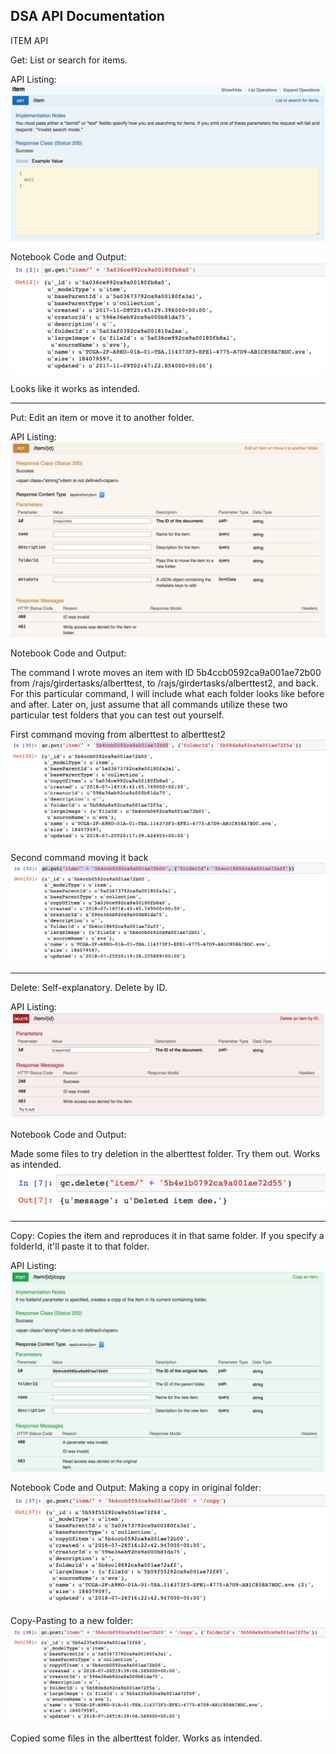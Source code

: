 DSA API Documentation
--------------------------------------------------------------
ITEM API

Get: List or search for items.

API Listing:
![alt text](https://github.com/al97/DSA_API_Documentation/blob/master/Screen%20Shots/Screen%20Shot%202018-07-25%20at%204.07.09%20PM.png)

Notebook Code and Output:
![alt text](https://github.com/al97/DSA_API_Documentation/blob/master/Screen%20Shots/Screen%20Shot%202018-07-25%20at%202.50.58%20PM.png)

Looks like it works as intended.

--------------------------------------------------------------
Put: Edit an item or move it to another folder.

API Listing:
![alt text](https://github.com/al97/DSA_API_Documentation/blob/master/Screen%20Shots/Screen%20Shot%202018-07-25%20at%204.18.34%20PM.png)

Notebook Code and Output:

The command I wrote moves an item with ID 5b4ccb0592ca9a001ae72b00 from /rajs/girdertasks/alberttest, to /rajs/girdertasks/alberttest2, and back. For this particular command, I will include what each folder looks like before and after. Later on, just assume that all commands utilize these two particular test folders that you can test out yourself.

First command moving from alberttest to alberttest2
![alt text](https://github.com/al97/DSA_API_Documentation/blob/master/Screen%20Shots/Screen%20Shot%202018-07-25%20at%204.18.50%20PM.png)

Second command moving it back
![alt text](https://github.com/al97/DSA_API_Documentation/blob/master/Screen%20Shots/Screen%20Shot%202018-07-25%20at%204.19.40%20PM.png)

--------------------------------------------------------------
Delete: Self-explanatory. Delete by ID.

API Listing:
![alt text](https://github.com/al97/DSA_API_Documentation/blob/master/Screen%20Shots/Screen%20Shot%202018-07-26%20at%2012.14.33%20PM.png)

Notebook Code and Output:

Made some files to try deletion in the alberttest folder. Try them out. Works as intended.
![alt text](https://github.com/al97/DSA_API_Documentation/blob/master/Screen%20Shots/Screen%20Shot%202018-07-26%20at%2012.15.14%20PM.png)

--------------------------------------------------------------
Copy: Copies the item and reproduces it in that same folder. If you specify a folderId, it'll paste it to that folder.

API Listing:
![alt text](https://github.com/al97/DSA_API_Documentation/blob/master/Screen%20Shots/Screen%20Shot%202018-07-26%20at%2012.23.01%20PM.png)

Notebook Code and Output:
Making a copy in original folder:
![alt text](https://github.com/al97/DSA_API_Documentation/blob/master/Screen%20Shots/Screen%20Shot%202018-07-26%20at%2012.22.52%20PM.png)

Copy-Pasting to a new folder:
![alt text](https://github.com/al97/DSA_API_Documentation/blob/master/Screen%20Shots/Screen%20Shot%202018-07-26%20at%203.39.27%20PM.png)

Copied some files in the alberttest folder. Works as intended.
